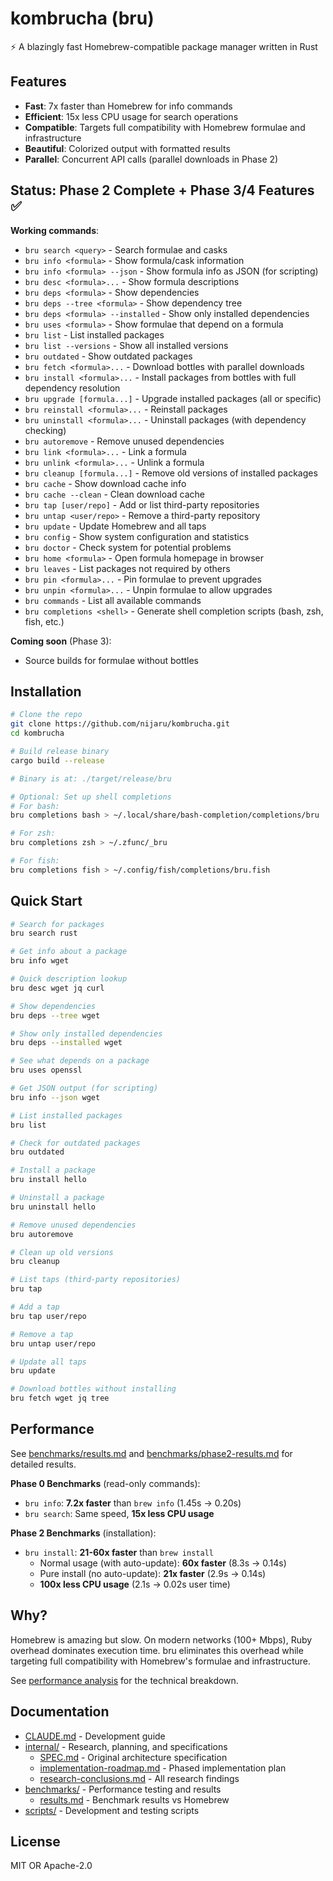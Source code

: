# kombrucha (bru)

⚡ A blazingly fast Homebrew-compatible package manager written in Rust

## Features

- **Fast**: 7x faster than Homebrew for info commands
- **Efficient**: 15x less CPU usage for search operations
- **Compatible**: Targets full compatibility with Homebrew formulae and infrastructure
- **Beautiful**: Colorized output with formatted results
- **Parallel**: Concurrent API calls (parallel downloads in Phase 2)

## Status: Phase 2 Complete + Phase 3/4 Features ✅

**Working commands**:
- `bru search <query>` - Search formulae and casks
- `bru info <formula>` - Show formula/cask information
- `bru info <formula> --json` - Show formula info as JSON (for scripting)
- `bru desc <formula>...` - Show formula descriptions
- `bru deps <formula>` - Show dependencies
- `bru deps --tree <formula>` - Show dependency tree
- `bru deps <formula> --installed` - Show only installed dependencies
- `bru uses <formula>` - Show formulae that depend on a formula
- `bru list` - List installed packages
- `bru list --versions` - Show all installed versions
- `bru outdated` - Show outdated packages
- `bru fetch <formula>...` - Download bottles with parallel downloads
- `bru install <formula>...` - Install packages from bottles with full dependency resolution
- `bru upgrade [formula...]` - Upgrade installed packages (all or specific)
- `bru reinstall <formula>...` - Reinstall packages
- `bru uninstall <formula>...` - Uninstall packages (with dependency checking)
- `bru autoremove` - Remove unused dependencies
- `bru link <formula>...` - Link a formula
- `bru unlink <formula>...` - Unlink a formula
- `bru cleanup [formula...]` - Remove old versions of installed packages
- `bru cache` - Show download cache info
- `bru cache --clean` - Clean download cache
- `bru tap [user/repo]` - Add or list third-party repositories
- `bru untap <user/repo>` - Remove a third-party repository
- `bru update` - Update Homebrew and all taps
- `bru config` - Show system configuration and statistics
- `bru doctor` - Check system for potential problems
- `bru home <formula>` - Open formula homepage in browser
- `bru leaves` - List packages not required by others
- `bru pin <formula>...` - Pin formulae to prevent upgrades
- `bru unpin <formula>...` - Unpin formulae to allow upgrades
- `bru commands` - List all available commands
- `bru completions <shell>` - Generate shell completion scripts (bash, zsh, fish, etc.)

**Coming soon** (Phase 3):
- Source builds for formulae without bottles

## Installation

```bash
# Clone the repo
git clone https://github.com/nijaru/kombrucha.git
cd kombrucha

# Build release binary
cargo build --release

# Binary is at: ./target/release/bru

# Optional: Set up shell completions
# For bash:
bru completions bash > ~/.local/share/bash-completion/completions/bru

# For zsh:
bru completions zsh > ~/.zfunc/_bru

# For fish:
bru completions fish > ~/.config/fish/completions/bru.fish
```

## Quick Start

```bash
# Search for packages
bru search rust

# Get info about a package
bru info wget

# Quick description lookup
bru desc wget jq curl

# Show dependencies
bru deps --tree wget

# Show only installed dependencies
bru deps --installed wget

# See what depends on a package
bru uses openssl

# Get JSON output (for scripting)
bru info --json wget

# List installed packages
bru list

# Check for outdated packages
bru outdated

# Install a package
bru install hello

# Uninstall a package
bru uninstall hello

# Remove unused dependencies
bru autoremove

# Clean up old versions
bru cleanup

# List taps (third-party repositories)
bru tap

# Add a tap
bru tap user/repo

# Remove a tap
bru untap user/repo

# Update all taps
bru update

# Download bottles without installing
bru fetch wget jq tree
```

## Performance

See [benchmarks/results.md](benchmarks/results.md) and [benchmarks/phase2-results.md](benchmarks/phase2-results.md) for detailed results.

**Phase 0 Benchmarks** (read-only commands):
- `bru info`: **7.2x faster** than `brew info` (1.45s → 0.20s)
- `bru search`: Same speed, **15x less CPU usage**

**Phase 2 Benchmarks** (installation):
- `bru install`: **21-60x faster** than `brew install`
  - Normal usage (with auto-update): **60x faster** (8.3s → 0.14s)
  - Pure install (no auto-update): **21x faster** (2.9s → 0.14s)
  - **100x less CPU usage** (2.1s → 0.02s user time)

## Why?

Homebrew is amazing but slow. On modern networks (100+ Mbps), Ruby overhead dominates execution time. bru eliminates this overhead while targeting full compatibility with Homebrew's formulae and infrastructure.

See [performance analysis](internal/performance-analysis.md) for the technical breakdown.

## Documentation

- [CLAUDE.md](CLAUDE.md) - Development guide
- [internal/](internal/) - Research, planning, and specifications
  - [SPEC.md](internal/SPEC.md) - Original architecture specification
  - [implementation-roadmap.md](internal/implementation-roadmap.md) - Phased implementation plan
  - [research-conclusions.md](internal/research-conclusions.md) - All research findings
- [benchmarks/](benchmarks/) - Performance testing and results
  - [results.md](benchmarks/results.md) - Benchmark results vs Homebrew
- [scripts/](scripts/) - Development and testing scripts

## License

MIT OR Apache-2.0